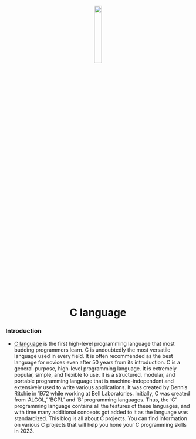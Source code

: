 <p align="center">
  <img src="https://github.com/salimizel/alx-low_level_programming/blob/master/unnamed.png" width="20%">
</p>
<h1 align="center"><strong class="fancy-text">C language</strong> </h1>


### Introduction
- [C language](https://www.mygreatlearning.com/blog/c-tutorial/?gl_blog_id=64801) is the first high-level programming language that most budding programmers learn. C is undoubtedly the most versatile language used in every field. It is often recommended as the best language for novices even after 50 years from its introduction. C is a general-purpose, high-level programming language. It is extremely popular, simple, and flexible to use. It is a structured, modular, and portable programming language that is machine-independent and extensively used to write various applications. It was created by Dennis Ritchie in 1972 while working at Bell Laboratories. Initially, C was created from ‘ALGOL,’ ‘BCPL’ and ‘B’ programming languages. Thus, the ‘C’ programming language contains all the features of these languages, and with time many additional concepts got added to it as the language was standardized. This blog is all about C projects. You can find information on various C projects that will help you hone your C programming skills in 2023.

